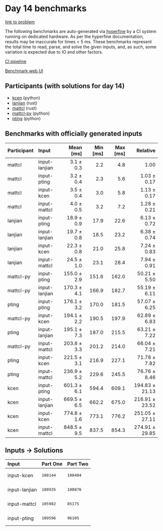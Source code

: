 # Day 14 benchmarks

[link to problem](https://adventofcode.com/2023/day/14)

The following benchmarks are auto-generated via
[hyperfine](https://github.com/sharkdp/hyperfine) by a CI system running on
dedicated hardware. As per the hyperfine documentation, results may be
inaccurate for times < 5 ms. These benchmarks represent the total time to read,
parse, and solve the given inputs, and, as such, some variation is expected due
to IO and other factors.

[CI pipeline](http://ci.papercode.net:8080/teams/main/pipelines/aoc2023)

[Benchmark web UI](https://aoc.ancalagon.black)


## Participants (with solutions for day 14)

- [kcen](https://github.com/kcen/aoc2023) (python)
- [lanjian](https://github.com/lanjian/aoc-2023) (rust)
- [mattcl](https://github.com/mattcl/aoc2023) (rust)
- [mattcl-py](https://github.com/mattcl/aoc2023-py) (python)
- [pting](https://github.com/pting/aoc2023) (python)


## Benchmarks with officially generated inputs

| Participant | Input | Mean [ms] | Min [ms] | Max [ms] | Relative |
|:---|:---|---:|---:|---:|---:|
| mattcl | input-lanjian | 3.1 ± 0.3 | 2.2 | 4.8 | 1.00 |
| mattcl | input-pting | 3.2 ± 0.4 | 2.3 | 5.6 | 1.03 ± 0.17 |
| mattcl | input-kcen | 3.5 ± 0.4 | 3.0 | 5.8 | 1.13 ± 0.17 |
| mattcl | input-mattcl | 4.0 ± 0.5 | 3.2 | 7.2 | 1.28 ± 0.21 |
| lanjian | input-pting | 18.9 ± 0.9 | 17.9 | 22.6 | 6.13 ± 0.72 |
| lanjian | input-lanjian | 19.7 ± 0.8 | 18.5 | 23.2 | 6.38 ± 0.74 |
| lanjian | input-kcen | 22.3 ± 0.8 | 21.0 | 25.8 | 7.24 ± 0.83 |
| lanjian | input-mattcl | 24.5 ± 1.0 | 23.1 | 28.4 | 7.94 ± 0.91 |
| mattcl-py | input-pting | 155.0 ± 2.9 | 151.6 | 162.0 | 50.21 ± 5.50 |
| mattcl-py | input-lanjian | 170.3 ± 4.1 | 166.9 | 182.7 | 55.19 ± 6.11 |
| pting | input-pting | 176.1 ± 3.2 | 170.0 | 181.5 | 57.07 ± 6.25 |
| mattcl-py | input-kcen | 194.1 ± 2.2 | 190.5 | 197.9 | 62.89 ± 6.83 |
| pting | input-lanjian | 195.1 ± 7.3 | 187.0 | 215.5 | 63.21 ± 7.22 |
| mattcl-py | input-mattcl | 203.8 ± 3.3 | 201.2 | 214.0 | 66.04 ± 7.21 |
| pting | input-kcen | 221.5 ± 3.1 | 216.9 | 227.1 | 71.78 ± 7.82 |
| pting | input-mattcl | 236.9 ± 5.2 | 229.6 | 245.5 | 76.76 ± 8.46 |
| kcen | input-pting | 601.3 ± 6.1 | 594.4 | 609.1 | 194.83 ± 21.13 |
| kcen | input-lanjian | 669.5 ± 6.5 | 662.2 | 675.0 | 216.91 ± 23.52 |
| kcen | input-kcen | 774.8 ± 1.6 | 773.1 | 776.2 | 251.05 ± 27.11 |
| kcen | input-mattcl | 848.5 ± 9.5 | 837.5 | 854.3 | 274.91 ± 29.85 |


## Inputs -> Solutions

| Input | Part One | Part Two |
|:---|:---|:---|
|input-kcen|<pre>108144</pre>|<pre>108404</pre>|
|input-lanjian|<pre>108935</pre>|<pre>100876</pre>|
|input-mattcl|<pre>105982</pre>|<pre>85175</pre>|
|input-pting|<pre>109596</pre>|<pre>96105</pre>|